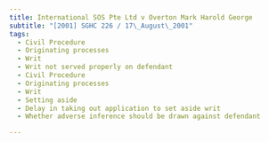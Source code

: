 ```yaml
---
title: International SOS Pte Ltd v Overton Mark Harold George
subtitle: "[2001] SGHC 226 / 17\_August\_2001"
tags:
  - Civil Procedure
  - Originating processes
  - Writ
  - Writ not served properly on defendant
  - Civil Procedure
  - Originating processes
  - Writ
  - Setting aside
  - Delay in taking out application to set aside writ
  - Whether adverse inference should be drawn against defendant

---
```


